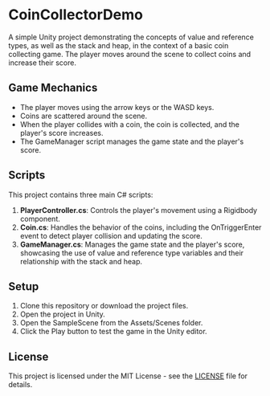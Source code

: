 # CoinCollectorDemo

A simple Unity project demonstrating the concepts of value and reference types, as well as the stack and heap, in the context of a basic coin collecting game. The player moves around the scene to collect coins and increase their score.

## Game Mechanics

- The player moves using the arrow keys or the WASD keys.
- Coins are scattered around the scene.
- When the player collides with a coin, the coin is collected, and the player's score increases.
- The GameManager script manages the game state and the player's score.

## Scripts

This project contains three main C# scripts:

1. **PlayerController.cs**: Controls the player's movement using a Rigidbody component.
2. **Coin.cs**: Handles the behavior of the coins, including the OnTriggerEnter event to detect player collision and updating the score.
3. **GameManager.cs**: Manages the game state and the player's score, showcasing the use of value and reference type variables and their relationship with the stack and heap.

## Setup

1. Clone this repository or download the project files.
2. Open the project in Unity.
3. Open the SampleScene from the Assets/Scenes folder.
4. Click the Play button to test the game in the Unity editor.

## License

This project is licensed under the MIT License - see the [LICENSE](LICENSE) file for details.